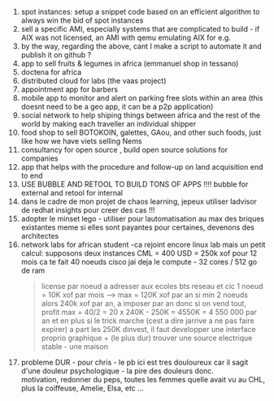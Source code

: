 1. spot instances: setup a snippet code based on an efficient algorithm to always win the bid of spot instances  
2. sell a specific AMI, especially systems that are complicated to build - if AIX was not licensed, an AMI with qemu emulating AIX for e.g.   
3. by the way, regarding the above, cant I make a script to automate it and publish it on github ?  
4. app to sell fruits & legumes in africa (emmanuel shop in tessano)
5. doctena for africa
6. distributed cloud for labs (the vaas project)
7. appointment app for barbers
8. mobile app to  monitor and alert on parking free slots within an area (this doesnt need to be a geo app, it can be a p2p application)  
9. social network to help shiping things between africa and the rest of the world by making each traveller an individual shipper
10. food shop to sell BOTOKOIN, galettes, GAou, and other such foods, just like how we have viets selling Nems 
11. consultancy for open source , build open source solutions for companies  
12. app that helps with the procedure and follow-up on land acquisition end to end
13. USE BUBBLE AND RETOOL TO BUILD TONS OF APPS !!!! bubble for external and retool for internal  
14. dans le cadre de mon projet de chaos learning, jepeux utiliser ladvisor de redhat insights pour creer des cas !!!
15. adopter le minset lego - utiliser pour lautomatisation au max des briques existantes meme si elles sont payantes pour certaines, devenons des architectes
16. network labs for african student -ca rejoint encore linux lab mais un petit calcul:
    supposons deux instances CML = 400 USD = 250k xof pour 12 mois
    ca te fait 40 noeuds cisco
    jai deja le compute - 32 cores / 512 go de ram
    > license par noeud a adresser aux ecoles bts reseau et cic
    > 1 noeud = 10K xof par mois --> max = 120K xof par an 
    > si min 2 noeuds alors 240k xof par an, a imposer par an
    > donc si on vend tout, profit max = 40/2 = 20 x 240K - 250K = 4550K = 4 550 000 par an
    > et en plus si le trick marche (cest a dire jarrive a ne pas faire expirer)
    > a part les 250K dinvest, il faut developper une interface proprio graphique + (le plus dur) trouver une source electrique stable - une maison
17. probleme DUR - pour chris - le pb ici est tres douloureux car il sagit d'une douleur psychologique - la pire des douleurs donc.  
    motivation, redonner du peps, toutes les femmes quelle avait vu au CHL, plus la coiffeuse, Amelie, Elsa, etc ...
    
